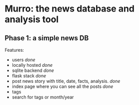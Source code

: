 # Murro: the news database and analysis tool

## Phase 1: a simple news DB

Features:
* users *done*
* locally hosted *done*
* sqlite backend *done*
* flask stack *done*
* post news story with title, date, facts, analysis. *done*
* index page where you can see all the posts *done*
* tags
* search for tags or month/year
